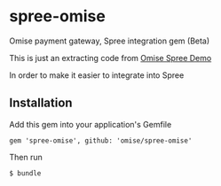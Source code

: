 spree-omise
===========

Omise payment gateway, Spree integration gem (Beta)

This is just an extracting code from [Omise Spree Demo](https://github.com/omise/spree_demo)

In order to make it easier to integrate into Spree

## Installation

Add this gem into your application's Gemfile

    gem 'spree-omise', github: 'omise/spree-omise'

Then run

    $ bundle

